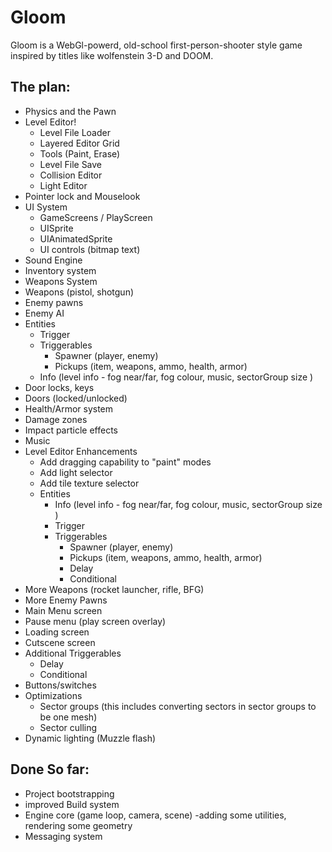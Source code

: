 # Gloom

Gloom is a WebGl-powerd, old-school first-person-shooter style game inspired by titles like wolfenstein 3-D 
and DOOM.

## The plan:
- Physics and the Pawn
- Level Editor!
  - Level File Loader
  - Layered Editor Grid
  - Tools (Paint, Erase)
  - Level File Save
  - Collision Editor
  - Light Editor
- Pointer lock and Mouselook
- UI System
  - GameScreens / PlayScreen
  - UISprite
  - UIAnimatedSprite
  - UI controls (bitmap text)
- Sound Engine
- Inventory system
- Weapons System
- Weapons (pistol, shotgun)
- Enemy pawns
- Enemy AI
- Entities
  - Trigger
  - Triggerables
    - Spawner (player, enemy)
    - Pickups (item, weapons, ammo, health, armor)
  - Info (level info - fog near/far, fog colour, music, sectorGroup size )
- Door locks, keys
- Doors (locked/unlocked)
- Health/Armor system
- Damage zones
- Impact particle effects
- Music
- Level Editor Enhancements
  - Add dragging capability to "paint" modes
  - Add light selector
  - Add tile texture selector
  - Entities
    - Info (level info - fog near/far, fog colour, music, sectorGroup size )
    - Trigger
    - Triggerables
      - Spawner (player, enemy)
      - Pickups (item, weapons, ammo, health, armor)
      - Delay
      - Conditional
- More Weapons (rocket launcher, rifle, BFG)
- More Enemy Pawns
- Main Menu screen
- Pause menu (play screen overlay)
- Loading screen
- Cutscene screen
- Additional Triggerables
  - Delay
  - Conditional
- Buttons/switches
- Optimizations
  - Sector groups (this includes converting sectors in sector groups to be one mesh)
  - Sector culling
- Dynamic lighting (Muzzle flash)

## Done So far:
- Project bootstrapping
- improved Build system
- Engine core (game loop, camera, scene)
-adding some utilities, rendering some geometry
- Messaging system